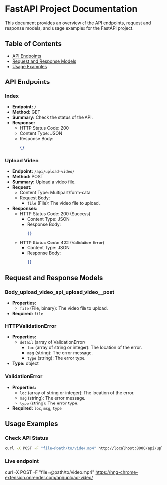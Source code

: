 # FastAPI Project Documentation

This document provides an overview of the API endpoints, request and response models, and usage examples for the FastAPI project.

## Table of Contents

- [API Endpoints](#api-endpoints)
- [Request and Response Models](#request-and-response-models)
- [Usage Examples](#usage-examples)

## API Endpoints

### Index

- **Endpoint:** `/`
- **Method:** GET
- **Summary:** Check the status of the API.
- **Response:**
  - HTTP Status Code: 200
  - Content Type: JSON
  - Response Body:
    ```json
    {}
    ```

### Upload Video

- **Endpoint:** `/api/upload-video/`
- **Method:** POST
- **Summary:** Upload a video file.
- **Request:**
  - Content Type: Multipart/form-data
  - Request Body:
    - `file` (File): The video file to upload.
- **Responses:**
  - HTTP Status Code: 200 (Success)
    - Content Type: JSON
    - Response Body:
      ```json
      {}
      ```
  - HTTP Status Code: 422 (Validation Error)
    - Content Type: JSON
    - Response Body:
      ```json
      {}
      ```

## Request and Response Models

### Body_upload_video_api_upload_video__post

- **Properties:**
  - `file` (File, binary): The video file to upload.
- **Required:** `file`

### HTTPValidationError

- **Properties:**
  - `detail` (array of ValidationError)
    - `loc` (array of string or integer): The location of the error.
    - `msg` (string): The error message.
    - `type` (string): The error type.
- **Type:** object

### ValidationError

- **Properties:**
  - `loc` (array of string or integer): The location of the error.
  - `msg` (string): The error message.
  - `type` (string): The error type.
- **Required:** `loc`, `msg`, `type`

## Usage Examples

### Check API Status

```bash
curl -X POST -F "file=@path/to/video.mp4" http://localhost:8000/api/upload-video/
```

### Live endpoint
curl -X POST -F "file=@path/to/video.mp4" https://hng-chrome-extension.onrender.com/api/upload-video/

